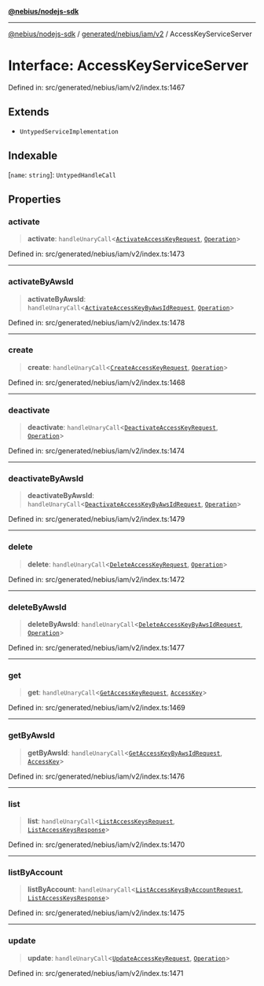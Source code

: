 [**@nebius/nodejs-sdk**](../../../../../README.md)

---

[@nebius/nodejs-sdk](../../../../../README.md) / [generated/nebius/iam/v2](../README.md) / AccessKeyServiceServer

# Interface: AccessKeyServiceServer

Defined in: src/generated/nebius/iam/v2/index.ts:1467

## Extends

- `UntypedServiceImplementation`

## Indexable

\[`name`: `string`\]: `UntypedHandleCall`

## Properties

### activate

> **activate**: `handleUnaryCall`\<[`ActivateAccessKeyRequest`](ActivateAccessKeyRequest.md), [`Operation`](../../../common/v1/interfaces/Operation.md)\>

Defined in: src/generated/nebius/iam/v2/index.ts:1473

---

### activateByAwsId

> **activateByAwsId**: `handleUnaryCall`\<[`ActivateAccessKeyByAwsIdRequest`](ActivateAccessKeyByAwsIdRequest.md), [`Operation`](../../../common/v1/interfaces/Operation.md)\>

Defined in: src/generated/nebius/iam/v2/index.ts:1478

---

### create

> **create**: `handleUnaryCall`\<[`CreateAccessKeyRequest`](CreateAccessKeyRequest.md), [`Operation`](../../../common/v1/interfaces/Operation.md)\>

Defined in: src/generated/nebius/iam/v2/index.ts:1468

---

### deactivate

> **deactivate**: `handleUnaryCall`\<[`DeactivateAccessKeyRequest`](DeactivateAccessKeyRequest.md), [`Operation`](../../../common/v1/interfaces/Operation.md)\>

Defined in: src/generated/nebius/iam/v2/index.ts:1474

---

### deactivateByAwsId

> **deactivateByAwsId**: `handleUnaryCall`\<[`DeactivateAccessKeyByAwsIdRequest`](DeactivateAccessKeyByAwsIdRequest.md), [`Operation`](../../../common/v1/interfaces/Operation.md)\>

Defined in: src/generated/nebius/iam/v2/index.ts:1479

---

### delete

> **delete**: `handleUnaryCall`\<[`DeleteAccessKeyRequest`](DeleteAccessKeyRequest.md), [`Operation`](../../../common/v1/interfaces/Operation.md)\>

Defined in: src/generated/nebius/iam/v2/index.ts:1472

---

### deleteByAwsId

> **deleteByAwsId**: `handleUnaryCall`\<[`DeleteAccessKeyByAwsIdRequest`](DeleteAccessKeyByAwsIdRequest.md), [`Operation`](../../../common/v1/interfaces/Operation.md)\>

Defined in: src/generated/nebius/iam/v2/index.ts:1477

---

### get

> **get**: `handleUnaryCall`\<[`GetAccessKeyRequest`](GetAccessKeyRequest.md), [`AccessKey`](AccessKey.md)\>

Defined in: src/generated/nebius/iam/v2/index.ts:1469

---

### getByAwsId

> **getByAwsId**: `handleUnaryCall`\<[`GetAccessKeyByAwsIdRequest`](GetAccessKeyByAwsIdRequest.md), [`AccessKey`](AccessKey.md)\>

Defined in: src/generated/nebius/iam/v2/index.ts:1476

---

### list

> **list**: `handleUnaryCall`\<[`ListAccessKeysRequest`](ListAccessKeysRequest.md), [`ListAccessKeysResponse`](ListAccessKeysResponse.md)\>

Defined in: src/generated/nebius/iam/v2/index.ts:1470

---

### listByAccount

> **listByAccount**: `handleUnaryCall`\<[`ListAccessKeysByAccountRequest`](ListAccessKeysByAccountRequest.md), [`ListAccessKeysResponse`](ListAccessKeysResponse.md)\>

Defined in: src/generated/nebius/iam/v2/index.ts:1475

---

### update

> **update**: `handleUnaryCall`\<[`UpdateAccessKeyRequest`](UpdateAccessKeyRequest.md), [`Operation`](../../../common/v1/interfaces/Operation.md)\>

Defined in: src/generated/nebius/iam/v2/index.ts:1471
